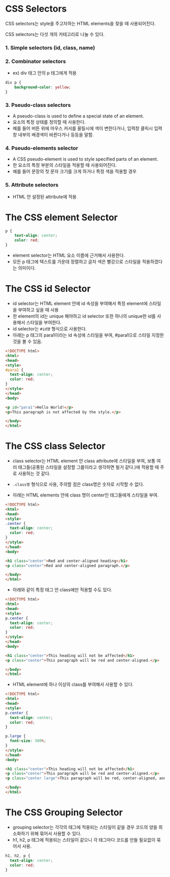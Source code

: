 # CSS Selectors

CSS selectors는 style을 주고자하는 HTML elements을 찾을 때 사용되어진다.

CSS selectors는 다섯 개의 카테고리로 나눌 수 있다.

### 1. Simple selectors (id, class, name)

### 2. Combinator selectors

- ex) div 태그 안의 p 태그에게 적용

```css
div p {
	background-color: yellow;
}
```

### 3. Pseudo-class selectors

- A pseudo-class is used to define a special state of an element.
- 요소의 특정 상태를 정의할 때 사용한다.
- 예를 들어 버튼 위에 마우스 커서를 올릴시에 색이 변한다거나, 입력창 클릭시 입력창 내부의 배경색이 바뀐다거나 등등을 말함.

### 4. Pseudo-elements selector

- A CSS pseudo-element is used to style specified parts of an element.
- 한 요소의 특정 부분의 스타일을 적용할 때 사용되어진다.
- 예를 들어 문장의 첫 문자 크기를 크게 하거나 특정 색을 적용할 경우

### 5. Attribute selectors

- HTML 안 설정된 attribute에 적용





# The CSS element Selector

```css
p {
	text-align: center;
	color: red;
}
```

- element selector는 HTML 요소 이름에 근거해서 사용한다.
- 모든 p 태그에 텍스트를 가운데 정렬하고 글자 색은 빨강으로 스타일을 적용하겠다는 의미이다.





# The CSS id Selector

- id selector는 HTML element 안에 id 속성을 부여해서 특정 element에 스타일을 부여하고 싶을 때 사용
- 한 element의 id는 unique 해야하고 id selector 또한 하나의 unique한 id를 사용해서 스타일을 부여한다.
- id selector는 `#id명` 형식으로 사용한다.
- 아래는 p 태그의 para1이라는 id 속성에 스타일을 부여, #para1으로 스타일 지정한 것을 볼 수 있음.

```html
<!DOCTYPE html>
<html>
<head>
<style>
#para1 {
  text-align: center;
  color: red;
}
</style>
</head>
<body>

<p id="para1">Hello World!</p>
<p>This paragraph is not affected by the style.</p>

</body>
</html>
```





# The CSS class Selector

- class selector는 HTML element 안 class attribute에 스타일을 부여, 보통 여러 태그들(공통된 스타일을 설정할 그룹이라고 생각하면 될거 같다.)에 적용할 때 주로 사용하는 것 같다.

- `.class명` 형식으로 사용, 주의할 점은 class명은 숫자로 시작할 수 없다.

- 아래는 HTML elements 안에 class 명이 center인 태그들에게 스타일을 부여.

```html
<!DOCTYPE html>
<html>
<head>
<style>
.center {
  text-align: center;
  color: red;
}
</style>
</head>
<body>

<h1 class="center">Red and center-aligned heading</h1>
<p class="center">Red and center-aligned paragraph.</p> 

</body>
</html>
```



- 아래와 같이 특정 태그 안 class에만 적용할 수도 있다.

```html
<!DOCTYPE html>
<html>
<head>
<style>
p.center {
  text-align: center;
  color: red;
}
</style>
</head>
<body>

<h1 class="center">This heading will not be affected</h1>
<p class="center">This paragraph will be red and center-aligned.</p> 

</body>
</html>
```



- HTML element에 하나 이상의 class를 부여해서 사용할 수 있다.

```html
<!DOCTYPE html>
<html>
<head>
<style>
p.center {
  text-align: center;
  color: red;
}

p.large {
  font-size: 300%;
}
</style>
</head>
<body>

<h1 class="center">This heading will not be affected</h1>
<p class="center">This paragraph will be red and center-aligned.</p>
<p class="center large">This paragraph will be red, center-aligned, and in a large font-size.</p> 

</body>
</html>
```





# The CSS Grouping Selector

- grouping selector는 각각의 태그에 적용되는 스타일이 같을 경우 코드의 양을 최소화하기 위해 묶어서 사용할 수 있다.
- h1, h2, p 태그에 적용되는 스타일이 같으니 각 태그마다 코드를 만들 필요없이 묶어서 사용.

```css
h1, h2, p {
  text-align: center;
  color: red;
}
```



